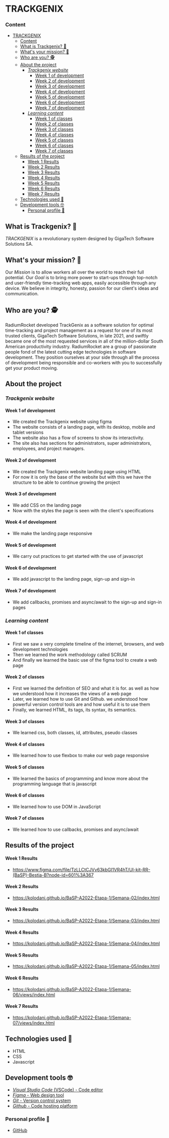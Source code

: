 # TRACKGENIX

### Content

- [TRACKGENIX](#trackgenix)
    - [Content](#content)
  - [What is Trackgenix? :thinking:](#what-is-trackgenix-thinking)
  - [What's your mission? :star_struck:](#whats-your-mission-star_struck)
  - [Who are you? :detective:](#who-are-you-detective)
  - [About the project](#about-the-project)
    - [*Trackgenix website*](#trackgenix-website)
      - [Week 1 of development](#week-1-of-development)
      - [Week 2 of development](#week-2-of-development)
      - [Week 3 of development](#week-3-of-development)
      - [Week 4 of development](#week-4-of-development)
      - [Week 5 of development](#week-5-of-development)
      - [Week 6 of development](#week-6-of-development)
      - [Week 7 of development](#week-7-of-development)
    - [*Learning content*](#learning-content)
      - [Week 1 of classes](#week-1-of-classes)
      - [Week 2 of classes](#week-2-of-classes)
      - [Week 3 of classes](#week-3-of-classes)
      - [Week 4 of classes](#week-4-of-classes)
      - [Week 5 of classes](#week-5-of-classes)
      - [Week 6 of classes](#week-6-of-classes)
      - [Week 7 of classes](#week-7-of-classes)
  - [Results of the project](#results-of-the-project)
      - [Week 1 Results](#week-1-results)
      - [Week 2 Results](#week-2-results)
      - [Week 3 Results](#week-3-results)
      - [Week 4 Results](#week-4-results)
      - [Week 5 Results](#week-5-results)
      - [Week 6 Results](#week-6-results)
      - [Week 7 Results](#week-7-results)
  - [Technologies used :exploding_head:](#technologies-used-exploding_head)
  - [Development tools :nerd_face:](#development-tools-nerd_face)
    - [Personal profile :see_no_evil:](#personal-profile-see_no_evil)

## What is Trackgenix? :thinking:

*TRACKGENIX* is a revolutionary system designed by GigaTech Software Solutions SA.

## What's your mission? :star_struck:

Our *Mission* is to allow workers all over the world to reach their full potential. Our *Goal* is to bring more power to start-ups through top-notch and user-friendly time-tracking web apps, easily accessible through any device. We believe in integrity, honesty, passion for our client's ideas and communication.

## Who are you? :detective:

RadiumRocket developed TrackGenix as a software solution for optimal time-tracking and project management as a request for one of its most trusted clients, GigaTech Software Solutions, in late 2021, and swiftly became one of the most requested services in all of the million-dollar South American productivity industry. RadiumRocket are a group of passionate people fond of the latest cutting edge technologies in software development. They position ourselves at your side through all the process of development being responsible and co-workers with you to successfully get your product moving.

## About the project

### *Trackgenix website*

#### Week 1 of development

- We created the Trackgenix website using figma
- The website consists of a landing page, with its desktop, mobile and tablet versions
- The website also has a flow of screens to show its interactivity.
- The site also has sections for administrators, super administrators, employees, and project managers.

#### Week 2 of development

- We created the Trackgenix website landing page using HTML
- For now it is only the base of the website but with this we have the structure to be able to continue growing the project

#### Week 3 of development

- We add CSS on the landing page
- Now with the styles the page is seen with the client's specifications

#### Week 4 of development

- We make the landing page responsive

#### Week 5 of development

- We carry out practices to get started with the use of javascript

#### Week 6 of development

- We add javascript to the landing page, sign-up and sign-in

#### Week 7 of development

- We add callbacks, promises and async/await to the sign-up and sign-in pages

### *Learning content*

#### Week 1 of classes

- First we saw a very complete timeline of the internet, browsers, and web development technologies
- Then we learned the work methodology called SCRUM
- And finally we learned the basic use of the figma tool to create a web page

#### Week 2 of classes

- First we learned the definition of SEO and what it is for. as well as how we understood how it increases the views of a web page
- Later, we learned how to use Git and Github. we understood how powerful version control tools are and how useful it is to use them
- Finally, we learned HTML, its tags, its syntax, its semantics.

#### Week 3 of classes

- We learned css, both classes, id, attributes, pseudo classes

#### Week 4 of classes

- We learned how to use flexbox to make our web page responsive

#### Week 5 of classes

- We learned the basics of programming and know more about the programming language that is javascript

#### Week 6 of classes

- We learned how to use DOM in JavaScript

#### Week 7 of classes

- We learned how to use callbacks, promises and async/await

## Results of the project

#### Week 1 Results

- <https://www.figma.com/file/TzLLCtCJVv63kbGI1VR4hT/UI-kit-RR-(BaSP)-Bestia-B?node-id=601%3A367>

#### Week 2 Results

- <https://kolodani.github.io/BaSP-A2022-Etapa-1/Semana-02/index.html>

#### Week 3 Results

- <https://kolodani.github.io/BaSP-A2022-Etapa-1/Semana-03/index.html>

#### Week 4 Results

- <https://kolodani.github.io/BaSP-A2022-Etapa-1/Semana-04/index.html>

#### Week 5 Results

- <https://kolodani.github.io/BaSP-A2022-Etapa-1/Semana-05/index.html>

#### Week 6 Results

- <https://kolodani.github.io/BaSP-A2022-Etapa-1/Semana-06/views/index.html>

#### Week 7 Results

- <https://kolodani.github.io/BaSP-A2022-Etapa-1/Semana-07/views/index.html>
  
## Technologies used :exploding_head:

- HTML
- CSS
- Javascript

## Development tools :nerd_face:

- [*Visual Studio Code* (VSCode) - Code editor](https://code.visualstudio.com/)
- [*Figma* - Web design tool](https://www.figma.com/)
- [*Git* - Version control system](https://git-scm.com/)
- [*Github* - Code hosting platform](<https://github.com/>)

### Personal profile :see_no_evil:

- [GitHub](<https://github.com/kolodani>)
